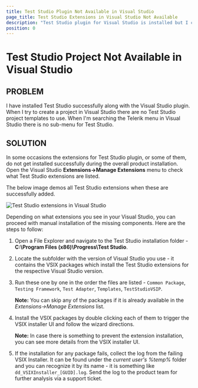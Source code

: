 ```yaml
---
title: Test Studio Plugin Not Available in Visual Studio
page_title: Test Studio Extensions in Visual Studio Not Available 
description: "Test Studio plugin for Visual Studio is installed but I cannot create a project because the Test Studio project templates are not listed in Visual Studio. The Test Studio extensions in Visual Studio don't work. The Test Studio test is displayed as text in Visual Studio instead of showing the recorded steps."
position: 0
---
```

# Test Studio Project Not Available in Visual Studio

## PROBLEM

I have installed Test Studio successfully along with the Visual Studio plugin. When I try to create a project in Visual Studio there are no Test Studio project templates to use. When I'm searching the Telerik menu in Visual Studio there is no sub-menu for Test Studio.

## SOLUTION

In some occasions the extensions for Test Studio plugin, or some of them, do not get installed successfully during the overall product installation. Open the Visual Studio __Extensions->Manage Extensions__ menu to check what Test Studio extensions are listed.

The below image demos all Test Studio extensions when these are successfully added.

![Test Studio extensions in Visual Studio](/img/troubleshooting-guide/installation-problems-tg/vs-plugin-installation/vs2019-ts-extension2.png)

Depending on what extensions you see in your Visual Studio, you can proceed with manual installation of the missing components. Here are the steps to follow:

1. Open a File Explorer and navigate to the Test Studio installation folder - __C:\Program Files (x86)\Progress\Test Studio__.
1. Locate the subfolder with the version of Visual Studio you use - it contains the VSIX packages which install the Test Studio extensions for the respective Visual Studio version.
1. Run these one by one in the order the files are listed - `Common Package`, `Testing Framework`, `Test Adapter`, `Templates`, `TestStudioVSIP`.<br>

    __Note:__ You can skip any of the packages if it is already available in the _Extensions->Manage Extensions_ list.

1. Install the VSIX packages by double clicking each of them to trigger the VSIX installer UI and follow the wizard directions.<br>
    
    __Note:__ In case there is something to prevent the extension installation, you can see more details from the VSIX installer UI.

1. If the installation for any package fails, collect the log from the failing VSIX Installer. It can be found under the _current user's %temp%_ folder and you can recognize it by its name - it is something like `dd_VSIXInstaller_[GUID].log`. Send the log to the product team for further analysis via a support ticket.
